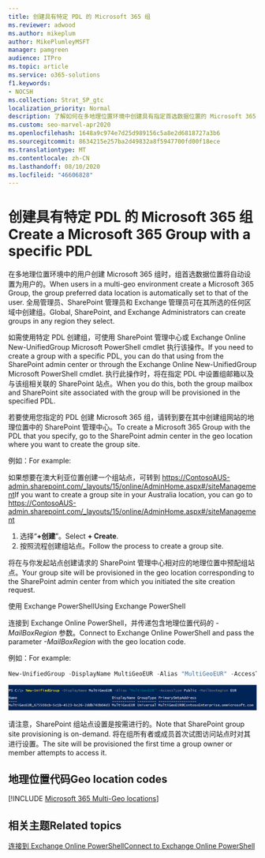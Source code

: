 ```yaml
---
title: 创建具有特定 PDL 的 Microsoft 365 组
ms.reviewer: adwood
ms.author: mikeplum
author: MikePlumleyMSFT
manager: pamgreen
audience: ITPro
ms.topic: article
ms.service: o365-solutions
f1.keywords:
- NOCSH
ms.collection: Strat_SP_gtc
localization_priority: Normal
description: 了解如何在多地理位置环境中创建具有指定首选数据位置的 Microsoft 365 组。
ms.custom: seo-marvel-apr2020
ms.openlocfilehash: 1648a9c974e7d25d989156c5a8e2d6818727a3b6
ms.sourcegitcommit: 8634215e257ba2d49832a8f5947700fd00f18ece
ms.translationtype: MT
ms.contentlocale: zh-CN
ms.lasthandoff: 08/10/2020
ms.locfileid: "46606828"
---
```

# <a name="create-a-microsoft-365-group-with-a-specific-pdl"></a><span data-ttu-id="d26bf-103">创建具有特定 PDL 的 Microsoft 365 组</span><span class="sxs-lookup"><span data-stu-id="d26bf-103">Create a Microsoft 365 Group with a specific PDL</span></span>

<span data-ttu-id="d26bf-104">在多地理位置环境中的用户创建 Microsoft 365 组时，组首选数据位置将自动设置为用户的。</span><span class="sxs-lookup"><span data-stu-id="d26bf-104">When users in a multi-geo environment create a Microsoft 365 Group, the group preferred data location is automatically set to that of the user.</span></span> <span data-ttu-id="d26bf-105">全局管理员、SharePoint 管理员和 Exchange 管理员可在其所选的任何区域中创建组。</span><span class="sxs-lookup"><span data-stu-id="d26bf-105">Global, SharePoint, and Exchange Administrators can create groups in any region they select.</span></span> 

<span data-ttu-id="d26bf-106">如需使用特定 PDL 创建组，可使用 SharePoint 管理中心或 Exchange Online New-UnifiedGroup Microsoft PowerShell cmdlet 执行该操作。</span><span class="sxs-lookup"><span data-stu-id="d26bf-106">If you need to create a group with a specific PDL, you can do that using from the SharePoint admin center or through the Exchange Online New-UnifiedGroup Microsoft PowerShell cmdlet.</span></span> <span data-ttu-id="d26bf-107">执行此操作时，将在指定 PDL 中设置组邮箱以及与该组相关联的 SharePoint 站点。</span><span class="sxs-lookup"><span data-stu-id="d26bf-107">When you do this, both the group mailbox and SharePoint site associated with the group will be provisioned in the specified PDL.</span></span>

<span data-ttu-id="d26bf-108">若要使用您指定的 PDL 创建 Microsoft 365 组，请转到要在其中创建组网站的地理位置中的 SharePoint 管理中心。</span><span class="sxs-lookup"><span data-stu-id="d26bf-108">To create a Microsoft 365 Group with the PDL that you specify, go to the SharePoint admin center in the geo location where you want to create the group site.</span></span>

<span data-ttu-id="d26bf-109">例如：</span><span class="sxs-lookup"><span data-stu-id="d26bf-109">For example:</span></span>

<span data-ttu-id="d26bf-110">如果想要在澳大利亚位置创建一个组站点，可转到 https://ContosoAUS-admin.sharepoint.com/_layouts/15/online/AdminHome.aspx#/siteManagement</span><span class="sxs-lookup"><span data-stu-id="d26bf-110">If you want to create a group site in your Australia location, you can go to https://ContosoAUS-admin.sharepoint.com/_layouts/15/online/AdminHome.aspx#/siteManagement</span></span>

1. <span data-ttu-id="d26bf-111">选择“**+创建**”。</span><span class="sxs-lookup"><span data-stu-id="d26bf-111">Select **+ Create**.</span></span>
2. <span data-ttu-id="d26bf-112">按照流程创建组站点。</span><span class="sxs-lookup"><span data-stu-id="d26bf-112">Follow the process to create a group site.</span></span>

<span data-ttu-id="d26bf-113">将在与你发起站点创建请求的 SharePoint 管理中心相对应的地理位置中预配组站点。</span><span class="sxs-lookup"><span data-stu-id="d26bf-113">Your group site will be provisioned in the geo location corresponding to the SharePoint admin center from which you initiated the site creation request.</span></span> 

<span data-ttu-id="d26bf-114">使用 Exchange PowerShell</span><span class="sxs-lookup"><span data-stu-id="d26bf-114">Using Exchange PowerShell</span></span> 

<span data-ttu-id="d26bf-115">连接到 Exchange Online PowerShell，并传递包含地理位置代码的 *-MailBoxRegion* 参数。</span><span class="sxs-lookup"><span data-stu-id="d26bf-115">Connect to Exchange Online PowerShell and pass the parameter *-MailBoxRegion* with the geo location code.</span></span>

<span data-ttu-id="d26bf-116">例如：</span><span class="sxs-lookup"><span data-stu-id="d26bf-116">For example:</span></span> 

```PowerShell
New-UnifiedGroup -DisplayName MultiGeoEUR -Alias "MultiGeoEUR" -AccessType Public -MailboxRegion EUR 
```

![New-UnifiedGroup PowerShell cmdlet 及语法的屏幕截图](media/multi-geo-new-group-with-pdl-powershell.png)

<span data-ttu-id="d26bf-118">请注意，SharePoint 组站点设置是按需进行的。</span><span class="sxs-lookup"><span data-stu-id="d26bf-118">Note that SharePoint group site provisioning is on-demand.</span></span> <span data-ttu-id="d26bf-119">将在组所有者或成员首次试图访问站点时对其进行设置。</span><span class="sxs-lookup"><span data-stu-id="d26bf-119">The site will be provisioned the first time a group owner or member attempts to access it.</span></span>

## <a name="geo-location-codes"></a><span data-ttu-id="d26bf-120">地理位置代码</span><span class="sxs-lookup"><span data-stu-id="d26bf-120">Geo location codes</span></span>

[!INCLUDE [Microsoft 365 Multi-Geo locations](includes/office-365-multi-geo-locations.md)]

## <a name="related-topics"></a><span data-ttu-id="d26bf-121">相关主题</span><span class="sxs-lookup"><span data-stu-id="d26bf-121">Related topics</span></span>

[<span data-ttu-id="d26bf-122">连接到 Exchange Online PowerShell</span><span class="sxs-lookup"><span data-stu-id="d26bf-122">Connect to Exchange Online PowerShell</span></span>](https://docs.microsoft.com/powershell/exchange/exchange-online/connect-to-exchange-online-powershell/connect-to-exchange-online-powershell)
